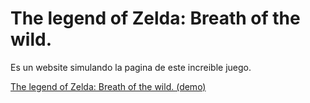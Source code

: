 # The legend of Zelda: Breath of the wild.

Es un website simulando la pagina de este increible juego.

<a href="https://demo-botw-website.vercel.app/" target="_blank">The legend of Zelda: Breath of the wild. (demo)</a>
